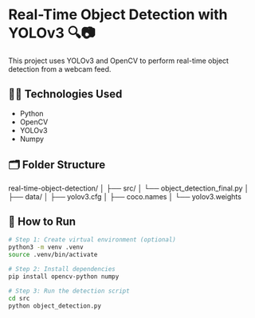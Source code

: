 # Real-Time Object Detection with YOLOv3 🔍📷

This project uses YOLOv3 and OpenCV to perform real-time object detection from a webcam feed.

## 👩‍💻 Technologies Used
- Python
- OpenCV
- YOLOv3
- Numpy

## 🗂 Folder Structure
real-time-object-detection/
│
├── src/
│ └── object_detection_final.py
│
├── data/
│ ├── yolov3.cfg
│ ├── coco.names
│ └── yolov3.weights

## 🚀 How to Run

```bash
# Step 1: Create virtual environment (optional)
python3 -m venv .venv
source .venv/bin/activate

# Step 2: Install dependencies
pip install opencv-python numpy

# Step 3: Run the detection script
cd src
python object_detection.py
